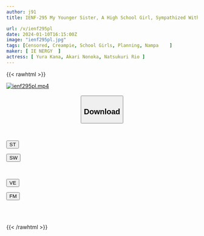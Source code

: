 ```yaml
---
author: j91
title: IENF-295 My Younger Sister, A High School Girl, Sympathized With My Lack Of Sex And Had Her Intercrural Sex With Me With The Promise That She Would Just Rub Me, And It Felt So Good That Our Pussies Were Soaking Wet! Insert It Raw! "What!? Is It Inside?" But I Can't Stop And Cum! 16

url: /v/ienf295pl
date: 2024-01-10T16:15:00Z
image: "ienf295pl.jpg"
tags: [Censored, Creampie, School Girls, Planning, Nampa	]
maker: [ IE NERGY  ]
actress: [ Yura Kana, Akari Nonoka, Natsukuri Rio ]
---
```



{{< rawhtml >}}

<div class="video" data-videoid="79yg9qOz0QUAa32">
    <a href="javascript:;">
        <img src="/v/ienf295pl/ienf295pl.jpg" width="WIDTH" height="HEIGHT" alt="ienf295pl.mp4" loading="lazy">
    </a>
</div>

<script type="text/javascript" src="https://j91.asia/asset/on-demand-st.js"></script>

<br>
  <link rel="stylesheet" href="https://j91.asia/asset/bs5.css">
  
  <center>
  <button class="btn btn-primary" type="button" data-bs-toggle="collapse" data-bs-target=".multi-collapse" aria-expanded="false" aria-controls="multiCollapseExample1 multiCollapseExample2"><h2>Download</h2></button></center>
</p>
<div class="row">
  <div class="col">
    <div class="collapse multi-collapse" id="multiCollapseExample1">
      <div class="card card-body">
	      	      <br>
<div class="buttons">  
<p><a href="https://streamtape.to/v/79yg9qOz0QUAa32" target="_blank"><button class="btn-hover color-3"><i class="fa fa-download"></i> ST</button></a></p>
<p><a href="https://flaswish.com/21q7n1nfu3ut" target="_blank"><button class="btn-hover color-2"><i class="fa fa-download"></i> SW</button></a></p></div>
    </div>
  </div>
</div>
  <div class="col">
    <div class="collapse multi-collapse" id="multiCollapseExample2">
      <div class="card card-body">
	      <br>
<div class="buttons">
<p><a href="https://veev.to/d/26PqH8SCZA8ntjxyOnZ2M9O151yPfwGImBb9xqI" target="_blank"><button class="btn-hover color-9"><i class="fa fa-download"></i> VE</button></a></p>
<p><a href="javascript:;" target="_blank"><button class="btn-hover color-8"><i class="fa fa-download"></i> FM</button></a></p></div>
<br><br>
      </div>
    </div>
  </div>
</div>

{{< /rawhtml >}}